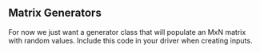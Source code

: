 ## Matrix Generators

For now we just want a generator class that will populate an MxN matrix with random values. Include this code in your driver when creating inputs.

